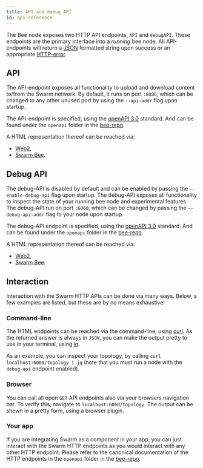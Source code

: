 ```yaml
---
title: API and debug API
id: api-reference
---
```


The Bee node exposes two HTTP API endpoints, `API` and `debugAPI`. These endpoints are the primary interface into a *running* bee node. All API-endpoints will return a [JSON](https://www.json.org/json-en.html) formatted string upon success or an appropriate [HTTP-error](https://developer.mozilla.org/en-US/docs/Web/HTTP/Status).

## API
The API-endpoint exposes all functionality to upload and download content to/from the Swarm network. By default, it runs on port `:8080`, which can be changed to any other unused port by using the `--api-addr` flag upon startup.

The API-endpoint is specified, using the [openAPI 3.0](https://github.com/OAI/OpenAPI-Specification/blob/master/versions/3.0.0.md) standard. And can be found under the `openapi` folder in the [bee-repo](https://github.com/ethersphere/bee).

A HTML representation thereof can be reached via:

- [Web2](/bee-docs/API/index.html),
- [Swarm Bee](https://gateway.ethswarm.org/files/55f2dc7b2670120a6f5cdfd90bed19f991f6d2f368f75936a3cbc5afc2b729f1).

## Debug API
The debug-API is disabled by default and can be enabled by passing the `--enable-debug-api` flag upon startup. The debug-API exposes all functionality to inspect the state of your running bee node and experimental features. The debug-API run on port `:6060`, which can be changed by passing the `--debug-api-addr` flag to your node upon startup.

The debug-API endpoint is specified, using the [openAPI 3.0](https://github.com/OAI/OpenAPI-Specification/blob/master/versions/3.0.0.md) standard. And can be found under the `openapi` folder in the [bee-repo](https://github.com/ethersphere/bee).

A HTML representation thereof can be reached via:

- [Web2](/bee-docs/debugAPI/index.html),
- [Swarm Bee](https://gateway.ethswarm.org/files/08e7b21b427ec690f1dc80d79f8f377bae2e170adfc49357a5f479f1a015483c).

## Interaction
Interaction with the Swarm HTTP APIs can be done via many ways. Below, a few examples are listed, but these are by no means exhaustive!

### Command-line
The HTML endpoints can be reached via the command-line, using [curl](https://curl.haxx.se/). As the returned answer is always in `JSON`, you can make the output pretty to use in your terminal, using [jq](https://stedolan.github.io/jq/).

As an example, you can inspect your topology, by calling `curl localhost:6060/topology | jq` (note that you must run a node with the `debug-api` endpoint enabled).

### Browser
You can call all open `GET` API endpoints also via your browsers navigation bar. To verify this, navigate to `localhost:6060/topology`. The output can be shown in a pretty form, using a browser plugin.

### Your app
If you are integrating Swarm as a component in your app, you can just interact with the Swarm HTTP endpoints as you would interact with any other HTTP endpoint. Please refer to the canonical documentation of the HTTP endpoints in the `openapi` folder in the [bee-repo](https://github.com/ethersphere/bee).
